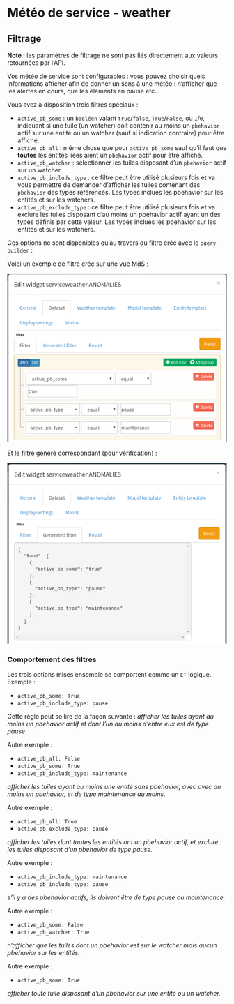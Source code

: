 # Météo de service - weather

## Filtrage

**Note :** les paramètres de filtrage ne sont pas liés directement aux valeurs retournées par l’API.

Vos météo de service sont configurables : vous pouvez choisir quels informations afficher afin de donner un sens à une météo : n’afficher que les alertes en cours, que les éléments en pause etc…

Vous avez à disposition trois filtres spéciaux :

 * `active_pb_some` : un `booléen` valant `true`/`false`, `True`/`False`, ou `1`/`0`, indiquant si une tuile (un watcher) doit contenir au moins un `pbehavior` actif sur une entité ou un watcher (sauf si indication contraire) pour être affiché.
 * `active_pb_all` : même chose que pour `active_pb_some` sauf qu’il faut que **toutes** les entités liées aient un `pbehavior` actif pour être affiché.
 * `active_pb_watcher` : sélectionner les tuiles disposant d’un `pbehavior` actif sur un watcher.
 * `active_pb_include_type` : ce filtre peut être utilisé plusieurs fois et va vous permettre de demander d’afficher les tuiles contenant des `pbehavior` des types référencés. Les types inclues les pbehavior sur les entités et sur les watchers.
 * `active_pb_exclude_type` : ce filtre peut être utilisé plusieurs fois et va exclure les tuiles disposant d’au moins un pbehavior actif ayant un des types définis par cette valeur. Les types inclues les pbehavior sur les entités et sur les watchers.

Ces options ne sont disponibles qu’au travers du filtre créé avec le `query builder` :

Voici un exemple de filtre créé sur une vue MdS :

![weather_filter](pics/weather_filter.png)

Et le filtre généré correspondant (pour vérification) :

![weather_generated_filter](pics/weather_generated_filter.png)

### Comportement des filtres

Les trois options mises ensemble se comportent comme un `ET` logique. Exemple :

 * `active_pb_some: True`
 * `active_pb_include_type: pause`

Cette règle peut se lire de la façon suivante : *afficher les tuiles ayant au moins un pbehavior actif et dont l’un au moins d’entre eux est de type pause*.

Autre exemple :

 * `active_pb_all: False`
 * `active_pb_some: True`
 * `active_pb_include_type: maintenance`

*afficher les tuiles ayant au moins une entité sans pbehavior, avec avec au moins un pbehavior, et de type maintenance au moins.*

Autre exemple :

 * `active_pb_all: True`
 * `active_pb_exclude_type: pause`

*afficher les tuiles dont toutes les entités ont un pbehavior actif, et exclure les tuiles disposant d’un pbehavior de type pause.*

Autre exemple :

 * `active_pb_include_type: maintenance`
 * `active_pb_include_type: pause`

*s’il y a des pbehavior actifs, ils doivent être de type pause ou maintenance.*

Autre exemple :

 * `active_pb_some: False`
 * `active_pb_watcher: True`

*n’afficher que les tuiles dont un pbehavior est sur le watcher mais aucun pbehavior sur les entités.*

Autre exemple :

 * `active_pb_some: True`

*afficher toute tuile disposant d’un pbehavior sur une entité ou un watcher.*
